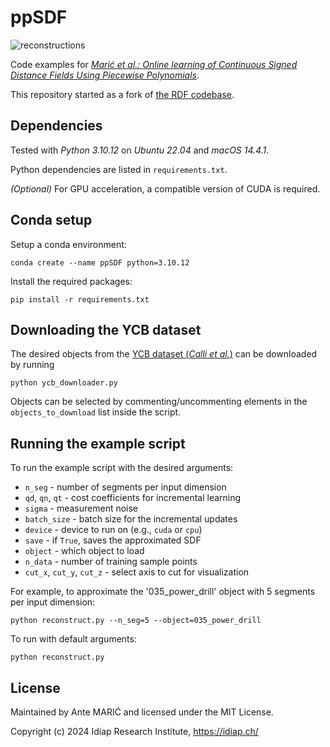 # ppSDF

![reconstructions](https://github.com/maricante/ppSDF/assets/13221985/af6102b2-06bf-4d0c-8a71-5c6b23784950)

Code examples for [*Marić et al.: Online learning of Continuous Signed Distance Fields Using Piecewise Polynomials*](https://sites.google.com/view/pp-sdf/).

This repository started as a fork of [the RDF codebase](https://github.com/yimingli1998/RDF).
## Dependencies

Tested with *Python 3.10.12* on *Ubuntu 22.04* and *macOS 14.4.1*.

Python dependencies are listed in `requirements.txt`.

*(Optional)* For GPU acceleration, a compatible version of CUDA is required.

## Conda setup

Setup a conda environment:

    conda create --name ppSDF python=3.10.12

Install the required packages:

    pip install -r requirements.txt

## Downloading the YCB dataset

The desired objects from the [YCB dataset (*Calli et al.*)](http://ycb-benchmarks.s3-website-us-east-1.amazonaws.com/) can be downloaded by running

    python ycb_downloader.py

Objects can be selected by commenting/uncommenting elements in the `objects_to_download` list inside the script.

## Running the example script

To run the example script with the desired arguments:

- `n_seg` - number of segments per input dimension
- `qd`, `qn`, `qt` - cost coefficients for incremental learning
- `sigma` - measurement noise
- `batch_size` - batch size for the incremental updates
- `device` - device to run on (e.g., `cuda` or `cpu`)
- `save` - if `True`, saves the approximated SDF
- `object` - which object to load
- `n_data` - number of training sample points
- `cut_x`, `cut_y`, `cut_z` - select axis to cut for visualization

For example, to approximate the '035_power_drill' object with 5 segments per input dimension:

    python reconstruct.py --n_seg=5 --object=035_power_drill

To run with default arguments:

    python reconstruct.py

## License

Maintained by Ante MARIĆ and licensed under the MIT License.

Copyright (c) 2024 Idiap Research Institute, https://idiap.ch/
